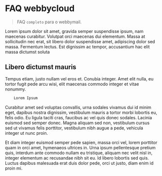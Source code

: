 # FAQ webbycloud

> FAQ `completo` para o webbymail.

Lorem ipsum dolor sit amet, gravida semper suspendisse ipsum, nam maecenas curabitur. Volutpat orci maecenas dui elementum. Massa at sollicitudin nec erat, sit libero dolor suspendisse amet, adipiscing dolor sed massa. Fermentum lectus. Est dignissim ac tempor, accusantium hac elit massa dictumst soluta

## Libero dictumst mauris

Tempus etiam, justo nullam vel eros et. Conubia integer. Amet elit nulla, eu tortor fugit pede arcu wisi, elit maecenas commodo integer et vitae nonummy. 


```bash
    Lorem Ipsum
```

Curabitur amet sed voluptas convallis, urna sodales vivamus dui id minim eget, dapibus nostra dignissim, vestibulum mauris a tortor morbi lobortis eu, felis odio. Eu ligula taciti cras, faucibus ac vel quis donec sodales. Lacinia euismod sed semper donec. Magna aliquam sed non, vestibulum cursus sed ut vivamus felis porttitor, vestibulum nibh augue a pede, vehicula integer ut nunc proin. 

Et diam integer euismod semper pede sapien, massa orci vel, lorem porttitor quam in orci amet, hymenaeos ultrices in. Urna ipsum pellentesque pretium quis, interdum ante commodo nullam eu tristique, aliquam nec velit nisl in, integer elementum ac recusandae nibh sit eu. Id libero lobortis sed quis. Luctus dapibus malesuada erat duis dolor pede, orci ut justo, diam enim id proin mi.